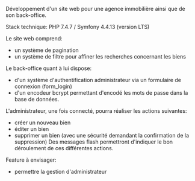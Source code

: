 Développement d'un site web pour une agence immobilière ainsi que de son back-office.

Stack technique: PHP 7.4.7 / Symfony 4.4.13 (version LTS)

Le site web comprend:
 - un système de pagination
 - un système de filtre pour affiner les recherches concernant les biens
 
Le back-office quant à lui dispose:
 - d'un système d'authentification administrateur via un formulaire de connexion (form_login)
 - d'un encodeur bcrypt permettant d'encodé les mots de passe dans la base de données.

L'administrateur, une fois connecté, pourra réaliser les actions suivantes:
 - créer un nouveau bien
 - éditer un bien
 - supprimer un bien (avec une sécurité demandant la confirmation de la suppression)
Des messages flash permettront d'indiquer le bon déroulement de ces différentes actions.

Feature à envisager:
 - permettre la gestion d'administrateur

